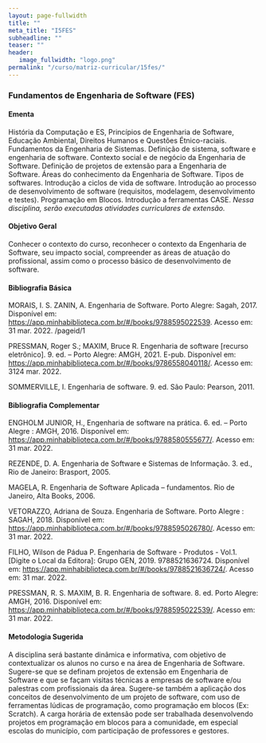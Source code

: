 ```yaml
---
layout: page-fullwidth
title: ""
meta_title: "I5FES"
subheadline: ""
teaser: ""
header:
   image_fullwidth: "logo.png"
permalink: "/curso/matriz-curricular/15fes/"
---
```


### Fundamentos de Engenharia de Software (FES)

#### **Ementa**

História da Computação e ES, Princípios de Engenharia de Software, Educação Ambiental, Direitos Humanos e Questões Étnico-raciais. Fundamentos da Engenharia de Sistemas. Definição de sistema, software e engenharia de software. Contexto social e de negócio da Engenharia de Software. Definição de projetos de extensão para a Engenharia de Software. Áreas do conhecimento da Engenharia de Software. Tipos de softwares. Introdução a ciclos de vida de software. Introdução ao processo de desenvolvimento de software (requisitos, modelagem, desenvolvimento e testes). Programação em Blocos. Introdução a ferramentas CASE. *Nessa disciplina, serão executadas atividades curriculares de extensão.*

#### **Objetivo Geral**

Conhecer o contexto do curso, reconhecer o contexto da Engenharia de Software, seu impacto social, compreender as áreas de atuação do profissional, assim como o processo básico de desenvolvimento de software. 

#### **Bibliografia Básica** 

MORAIS, I. S. ZANIN, A. Engenharia de Software. Porto Alegre: Sagah, 2017. Disponível em: https://app.minhabiblioteca.com.br/#/books/9788595022539. Acesso em: 31 mar. 2022. /pageid/1 

PRESSMAN, Roger S.; MAXIM, Bruce R. Engenharia de software [recurso eletrônico]. 9. ed. – Porto Alegre: AMGH, 2021. E-pub. Disponível em: https://app.minhabiblioteca.com.br/#/books/9786558040118/. Acesso em: 3124 mar. 2022. 

SOMMERVILLE, I. Engenharia de software. 9. ed. São Paulo: Pearson, 2011.  

#### **Bibliografia Complementar** 

ENGHOLM JUNIOR, H., Engenharia de software na prática. 6. ed. – Porto Alegre : AMGH, 2016. Disponível em: https://app.minhabiblioteca.com.br/#/books/9788580555677/. Acesso em: 31 mar. 2022. 

REZENDE, D. A. Engenharia de Software e Sistemas de Informação. 3. ed., Rio de Janeiro: Brasport, 2005. 

MAGELA, R. Engenharia de Software Aplicada – fundamentos. Rio de Janeiro, Alta Books, 2006. 

VETORAZZO, Adriana de Souza. Engenharia de Software. Porto Alegre : SAGAH, 2018. Disponível em: https://app.minhabiblioteca.com.br/#/books/9788595026780/. Acesso em: 31 mar. 2022.  

FILHO, Wilson de Pádua P. Engenharia de Software - Produtos - Vol.1. [Digite o Local da Editora]: Grupo GEN, 2019. 9788521636724. Disponível em: https://app.minhabiblioteca.com.br/#/books/9788521636724/. Acesso em: 31 mar. 2022. 

PRESSMAN, R. S. MAXIM, B. R. Engenharia de software. 8. ed. Porto Alegre: AMGH, 2016. Disponível em: https://app.minhabiblioteca.com.br/#/books/9788595022539/. Acesso em: 31 mar. 2022. 

#### **Metodologia Sugerida**

A disciplina será bastante dinâmica e informativa, com objetivo de contextualizar os alunos no curso e na área de Engenharia de Software. Sugere-se que se definam projetos de extensão em Engenharia de Software e que se façam visitas técnicas a empresas de software e/ou palestras com profissionais da área. Sugere-se também a aplicação dos conceitos de desenvolvimento de um projeto de software, com uso de ferramentas lúdicas de programação, como programação em blocos (Ex: Scratch). A carga horária de extensão pode ser trabalhada desenvolvendo projetos em programação em blocos para a comunidade, em especial escolas do município, com participação de professores e gestores. 